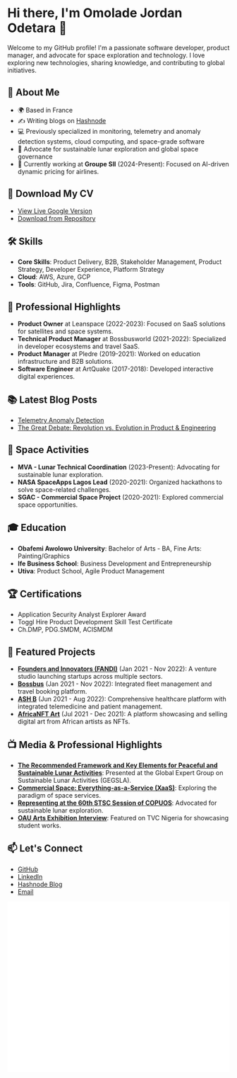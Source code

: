 # Hi there, I'm Omolade Jordan Odetara 👋

Welcome to my GitHub profile! I'm a passionate software developer, product manager, and advocate for space exploration and technology. I love exploring new technologies, sharing knowledge, and contributing to global initiatives.

## 🚀 About Me
- 🌍 Based in France
- ✍️ Writing blogs on [Hashnode](https://omoladeodetara.hashnode.dev)
- 💻 Previously specialized in monitoring, telemetry and anomaly detection systems, cloud computing, and space-grade software
- 🌌 Advocate for sustainable lunar exploration and global space governance
- 🛫 Currently working at **Groupe SII** (2024-Present): Focused on AI-driven dynamic pricing for airlines.

## 📄 Download My CV
- [View Live Google Version](https://docs.google.com/document/d/e/2PACX-1vSzYL7Olnit5qhcCLILtxFd5tVdmGt4aQSd3rZ8gxd5RO5IwU_gDytyEF31jDf0wYp3INJixuzSk2Jy/pub)
- [Download from Repository](./Omolade%20Odetara.pdf)

## 🛠️ Skills
- **Core Skills**: Product Delivery, B2B, Stakeholder Management, Product Strategy, Developer Experience, Platform Strategy
- **Cloud**: AWS, Azure, GCP
- **Tools**: GitHub, Jira, Confluence, Figma, Postman

## 🌟 Professional Highlights
- **Product Owner** at Leanspace (2022-2023): Focused on SaaS solutions for satellites and space systems.
- **Technical Product Manager** at Bossbusworld (2021-2022): Specialized in developer ecosystems and travel SaaS.
- **Product Manager** at Pledre (2019-2021): Worked on education infrastructure and B2B solutions.
- **Software Engineer** at ArtQuake (2017-2018): Developed interactive digital experiences.

## 📚 Latest Blog Posts
- [Telemetry Anomaly Detection](https://github.com/omoladeodetara/blog-hashnode-draft/blob/master/telemetry-anomaly-detection.md)
- [The Great Debate: Revolution vs. Evolution in Product & Engineering](https://github.com/omoladeodetara/blog-hashnode-draft/blob/master/omolade-hashnode-main/clw81fa4u000f09jy6kkgh8q3.md)

## 🌌 Space Activities
- **MVA - Lunar Technical Coordination** (2023-Present): Advocating for sustainable lunar exploration.
- **NASA SpaceApps Lagos Lead** (2020-2021): Organized hackathons to solve space-related challenges.
- **SGAC - Commercial Space Project** (2020-2021): Explored commercial space opportunities.

## 🎓 Education
- **Obafemi Awolowo University**: Bachelor of Arts - BA, Fine Arts: Painting/Graphics
- **Ife Business School**: Business Development and Entrepreneurship
- **Utiva**: Product School, Agile Product Management

## 🏆 Certifications
- Application Security Analyst Explorer Award
- Toggl Hire Product Development Skill Test Certificate
- Ch.DMP, PDG.SMDM, ACISMDM

## 🌟 Featured Projects
- **[Founders and Innovators (FANDI)](https://www.omoladeodetara.me/projects/founders-and-innovators)** (Jan 2021 - Nov 2022): A venture studio launching startups across multiple sectors.
- **[Bossbus](https://www.omoladeodetara.me/projects/bossbusworld)** (Jan 2021 - Nov 2022): Integrated fleet management and travel booking platform.
- **[ASH B](https://www.omoladeodetara.me/projects/ash-b)** (Jun 2021 - Aug 2022): Comprehensive healthcare platform with integrated telemedicine and patient management.
- **[AfricaNFT Art](https://www.omoladeodetara.me/projects/africanftart)** (Jul 2021 - Dec 2021): A platform showcasing and selling digital art from African artists as NFTs.

## 📺 Media & Professional Highlights
- **[The Recommended Framework and Key Elements for Peaceful and Sustainable Lunar Activities](https://youtu.be/lVa453ivuCE?t=989)**: Presented at the Global Expert Group on Sustainable Lunar Activities (GEGSLA).
- **[Commercial Space: Everything-as-a-Service (XaaS)](https://youtu.be/_GI3pyK9Liw)**: Exploring the paradigm of space services.
- **[Representing at the 60th STSC Session of COPUOS](https://www.linkedin.com/posts/omoladeodetara_welcome-to-the-60th-stsc-activity-7028356133190811648-A2ng)**: Advocated for sustainable lunar exploration.
- **[OAU Arts Exhibition Interview](https://youtu.be/3M0eB1KWyrw?si=Vo-ccWsnyg9__2bU)**: Featured on TVC Nigeria for showcasing student works.

## 📫 Let's Connect
- [GitHub](https://github.com/omoladeodetara)
- [LinkedIn](https://www.linkedin.com/in/omoladeodetara)
- [Hashnode Blog](https://omoladeodetara.hashnode.dev/)
- [Email](mailto:omoladeodetara@gmail.com)

![Metrics](./metrics.svg)
